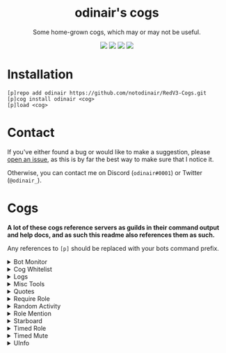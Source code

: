 <h1 align="center">odinair's cogs</h1>
<p align="center">Some home-grown cogs, which may or may not be useful.</p>
<p align="center">
  <a href="https://circleci.com/gh/notodinair/RedV3-Cogs"><img src="https://circleci.com/gh/notodinair/RedV3-Cogs.svg?style=svg" /></a>
  <a href="https://python.org/"><img src="https://img.shields.io/badge/Python-3.6-red.svg?style=flat-square" /></a>
  <a href="https://github.com/Cog-Creators/Red-DiscordBot"><img src="https://img.shields.io/badge/Red--DiscordBot-3.0.0-blue.svg?style=flat-square" /></a>
  <a href="http://makeapullrequest.com"><img src="https://img.shields.io/badge/PRs-welcome-green.svg?style=flat-square" /></a>
</p>

# Installation

```
[p]repo add odinair https://github.com/notodinair/RedV3-Cogs.git
[p]cog install odinair <cog>
[p]load <cog>
```

# Contact

If you've either found a bug or would like to make a suggestion, please [open an issue](https://github.com/notodinair/RedV3-Cogs/issues/new),
as this is by far the best way to make sure that I notice it.

Otherwise, you can contact me on Discord (`odinair#0001`) or Twitter (`@odinair_`).

# Cogs

**A lot of these cogs reference servers as guilds in their command output and help docs,
and as such this readme also references them as such.**

Any references to `[p]` should be replaced with your bots command prefix.

<details>
<summary>Bot Monitor</summary>

Monitors specified bots and sends a message in the specified channel when they go offline or when they come back up.

#### To install

```
[p]cog install odinair botmonitor
[p]load botmonitor
```
</details>

<details>
<summary>Cog Whitelist</summary>

Restricts specific cogs to guilds that have been whitelisted by the bot owner.

Note that bot owners or co-owners *always bypass this cog's checks*, regardless of a guilds whitelist status.

#### To install

```
[p]cog install odinair cogwhitelist
[p]load cogwhitelist
```
</details>

<details>
<summary>Logs</summary>

Log anything and everything that may happen in your guild.

#### To install

```
[p]cog install odinair logs
[p]load logs
```
</details>

<details>
<summary>Misc Tools</summary>

Quick and dirty utilities.

This is mostly useful if you're either making a cog, or for advanced server moderation/administration.
Otherwise, this cog may be entirely useless to you.

#### To install

```
[p]cog install odinair misctools
[p]load misctools
```
</details>

<details>
<summary>Quotes</summary>

Save and retrieve quotes. Quotes also support author attribution, and editing the content post-creation.

#### To install

```
[p]cog install odinair quotes
[p]load quotes
```
</details>

<details>
<summary>Require Role</summary>

Require members to have one of (or the lack of) any roles out of a set list to use the bot's commands in a guild.

#### To install

```
[p]cog install odinair requirerole
[p]load requirerole
```
</details>

<details>
<summary>Random Activity</summary>

Randomly change your bots activity status on a set delay to one in a set list of statuses, which support placeholders. 

#### To install

```
[p]cog install odinair rndactivity
[p]load rndactivity
```
</details>

<details>
<summary>Role Mention</summary>

Mention configurable roles on demand.
This can be helpful if you have roles which you don't want everyone to be able to mention,
but still need to mention from time to time.

#### To install

```
[p]cog install odinair rolemention
[p]load rolemention
```
</details>

<details>
<summary>Starboard</summary>

Send messages to a per-guild starboard channel, all from star reactions.

#### To install

```
[p]cog install odinair starboard
[p]load starboard
```
</details>

<details>
<summary>Timed Role</summary>

Adds one or more roles to a member for a set amount of time

#### To install

```
[p]cog install odinair timedrole
[p]load timedrole
```
</details>

<details>
<summary>Timed Mute</summary>

Mute a member for a set amount of time, with integration for the core Red modlog.

*This cog requires my `timedrole` cog to function.*

#### To install

```
[p]cog install odinair timedmute
[p]load timedmute
```
</details>

<details>
<summary>UInfo</summary>

Yet another variation on `[p]userinfo`

#### To install

```
[p]cog install odinair uinfo
[p]load uinfo
```
</details>
